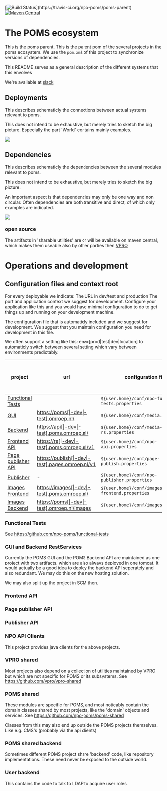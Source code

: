 [![Build Status](https://travis-ci.org/npo-poms/poms-parent.svg?)](https://travis-ci.org/npo-poms/poms-parent)
[![Maven Central](https://img.shields.io/maven-central/v/nl.vpro.poms/poms-parent.svg?label=Maven%20Central)](https://search.maven.org/search?q=g:%22nl.vpro.poms%22%20AND%20a:%22poms-parent%22)

# The POMS ecosystem

This is the poms parent. This is the parent pom of the several projects in the poms ecosystem. We use the `pom.xml` of this project to synchronize versions of dependencies.

This README serves as a general description of the different systems that this envolves

We're available at <a href="https://vpro-poms.slack.com/">slack</a>


## Deployments
This describes schematicly the connections between actual systems relevant to poms.

This does not intend to be exhaustive, but merely tries to sketch the big picture. Especially the part 'World' contains mainly examples.

<img src="https://rawgit.com/npo-poms/poms-parent/master/poms-deployment.svg" />



## Dependencies
<!--- PNG's are created using 'graphviz' from the *.dot files. See Makefile.-->
This describes schematicly the dependencies between the several modules relevant to poms.

This does not intend to be exhaustive, but merely tries to sketch the big picture.

An important aspect is that dependencies may only be one way and non circular. Often dependencies are both transitive and direct, of which only examples are indicated.


<img src="https://rawgit.com/npo-poms/poms-parent/master/poms-dependencies.svg" />

### open source
The artifacts in 'sharable utilities' are or will be available on maven central, which makes them useable also by other parties then [VPRO](https://github.com/vpro)


# Operations and development

## Configuration files and context root
For every deployable we indicate:
The URL in dev/test and production
The port and application context we suggest for development. Configure your application like this and you would have minimal configuration to do to get things up and running on your development machine.

The configuration file that is automaticly included and we suggest for development. We suggest that you maintain configuration you need for development in this file. 

We often support a setting like this:
env=[prod|test|dev|location] to automaticly switch between several setting which vary between environments predictably.


| project | url |  configuration file | recommended port and context during development |
| ------- | ----| -------------- | ------------- | 
| [Functional Tests](https://github.com/npo-poms/functional-tests)| | `${user.home}/conf/npo-functional-tests.properties` | - |  
| [GUI](https://subversion.vpro.nl/repo/nl/vpro/media/trunk/)  | [https://poms[\|-dev\|-test].omroep.nl/](https://poms.omroep.nl/) | `${user.home}/conf/media.properties` | [8071](http://localhost:8071/) |
| [Backend](https://subversion.vpro.nl/repo/nl/vpro/media/trunk/media-rs/)  | [https://api[\|-dev\|-test].poms.omroep.nl/](https://api.poms.omroep.nl) | `${user.home}/conf/media-rs.properties` | [8071/rs](http://localhost:8071/rs) |
| [Frontend API](https://subversion.vpro.nl/repo/nl/vpro/api/trunk/)| [https://rs[\|-dev\|-test].poms.omroep.nl/v1](https://rs.poms.omroep.nl/v1) | `${user.home}/conf/npo-api.properties` | [8070/v1](http://localhost:8071/v1) |
| [Page publisher API](https://subversion.vpro.nl/repo/nl/vpro/pages-publish/trunk/)| [https://publish[\|-dev\|-test].pages.omroep.nl/v1](https://publish.pages.omroep.nl) | `${user.home}/conf/page-publish.properties` | [8069](http://localhost:8069) |
| [Publisher](https://subversion.vpro.nl/repo/nl/publiekeomroep/npo-publish/trunk/) | - | `${user.home}/conf/npo-publisher.properties` | - |
| [Images Frontend](https://subversion.vpro.nl/repo/nl/vpro/images/trunk/image-server-frontend/) | [https://images[\|-dev\|-test].poms.omroep.nl/](https://images.poms.omroep.nl) | `${user.home}/conf/images-frontend.properties` | 8072 |
| [Images Backend](https://subversion.vpro.nl/repo/nl/vpro/images/trunk/image-server/) | [https://poms[\|-dev\|-test].omroep.nl/images](https://poms.omroep.nl/images) | `${user.home}/conf/images.properties` | [8071/images](http://localhost:8071/images/)  |

### Functional Tests
See https://github.com/npo-poms/functional-tests
 

### GUI and Backend RestServices
Currently the POMS GUI and the POMS Backend API are maintained as one project with two artifacts, which are also always deployed in one tomcat.  It would actually be a good idea to deploy the backend API seperately and also redundant. We may do this on the new hosting solution.

We may also split up the project in SCM then.

### Frontend API

### Page publisher API

### Publisher API

### NPO API Clients
This project provides java clients for the above projects.

### VPRO shared
Most projects also depend on a collection of utilities maintained by VPRO but which are not specific for POMS or its subsystems. 
See https://github.com/vpro/vpro-shared

### POMS shared
These modules are specific for POMS, and most noticably contain the domain classes shared by most projects, like the 'domain' objects and services.
See https://github.com/npo-poms/poms-shared

Classes from this may also end up outside the POMS projects themselves. Like e.g. CMS's (probably via the api clients)

### POMS shared backend
Sometimes different POMS project share 'backend' code, like repository implementations. These need never be exposed to the outside world.


### User backend
This contains the code to talk to LDAP to acquire user roles

